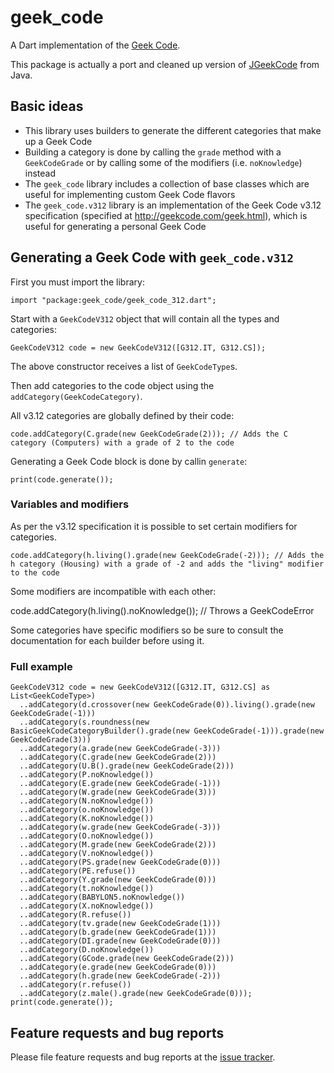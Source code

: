 # geek_code

A Dart implementation of the [Geek Code](http://geekcode.com/).

This package is actually a port and cleaned up version of [JGeekCode](http://github.com/moomoohk/JGeekCode/) from Java.

## Basic ideas

* This library uses builders to generate the different categories that make up a Geek Code
* Building a category is done by calling the `grade` method with a `GeekCodeGrade` or by calling some of the modifiers (i.e. `noKnowledge`) instead
* The `geek_code` library includes a collection of base classes which are useful for implementing custom Geek Code flavors
* The `geek_code.v312` library is an implementation of the Geek Code v3.12 specification (specified at http://geekcode.com/geek.html), which is useful for generating a personal Geek Code

## Generating a Geek Code with `geek_code.v312`

First you must import the library:

    import "package:geek_code/geek_code_312.dart";

Start with a `GeekCodeV312` object that will contain all the types and categories:

    GeekCodeV312 code = new GeekCodeV312([G312.IT, G312.CS]);

The above constructor receives a list of `GeekCodeType`s.

Then add categories to the code object using the `addCategory(GeekCodeCategory)`.

All v3.12 categories are globally defined by their code: 

    code.addCategory(C.grade(new GeekCodeGrade(2))); // Adds the C category (Computers) with a grade of 2 to the code

Generating a Geek Code block is done by callin `generate`:

    print(code.generate());

### Variables and modifiers

As per the v3.12 specification it is possible to set certain modifiers for categories.

    code.addCategory(h.living().grade(new GeekCodeGrade(-2))); // Adds the h category (Housing) with a grade of -2 and adds the "living" modifier to the code
    
Some modifiers are incompatible with each other:

  code.addCategory(h.living().noKnowledge()); // Throws a GeekCodeError

Some categories have specific modifiers so be sure to consult the documentation for each builder before using it.

### Full example

    GeekCodeV312 code = new GeekCodeV312([G312.IT, G312.CS] as List<GeekCodeType>)
      ..addCategory(d.crossover(new GeekCodeGrade(0)).living().grade(new GeekCodeGrade(-1)))
      ..addCategory(s.roundness(new BasicGeekCodeCategoryBuilder().grade(new GeekCodeGrade(-1))).grade(new GeekCodeGrade(3)))
      ..addCategory(a.grade(new GeekCodeGrade(-3)))
      ..addCategory(C.grade(new GeekCodeGrade(2)))
      ..addCategory(U.B().grade(new GeekCodeGrade(2)))
      ..addCategory(P.noKnowledge())
      ..addCategory(E.grade(new GeekCodeGrade(-1)))
      ..addCategory(W.grade(new GeekCodeGrade(3)))
      ..addCategory(N.noKnowledge())
      ..addCategory(o.noKnowledge())
      ..addCategory(K.noKnowledge())
      ..addCategory(w.grade(new GeekCodeGrade(-3)))
      ..addCategory(O.noKnowledge())
      ..addCategory(M.grade(new GeekCodeGrade(2)))
      ..addCategory(V.noKnowledge())
      ..addCategory(PS.grade(new GeekCodeGrade(0)))
      ..addCategory(PE.refuse())
      ..addCategory(Y.grade(new GeekCodeGrade(0)))
      ..addCategory(t.noKnowledge())
      ..addCategory(BABYLON5.noKnowledge())
      ..addCategory(X.noKnowledge())
      ..addCategory(R.refuse())
      ..addCategory(tv.grade(new GeekCodeGrade(1)))
      ..addCategory(b.grade(new GeekCodeGrade(1)))
      ..addCategory(DI.grade(new GeekCodeGrade(0)))
      ..addCategory(D.noKnowledge())
      ..addCategory(GCode.grade(new GeekCodeGrade(2)))
      ..addCategory(e.grade(new GeekCodeGrade(0)))
      ..addCategory(h.grade(new GeekCodeGrade(-2)))
      ..addCategory(r.refuse())
      ..addCategory(z.male().grade(new GeekCodeGrade(0)));
    print(code.generate());

## Feature requests and bug reports

Please file feature requests and bug reports at the [issue tracker][tracker].

[tracker]: https://github.com/moomoohk/geek_code/issues
